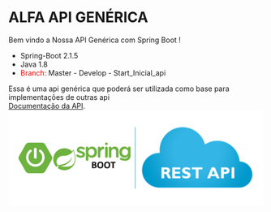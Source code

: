 # ALFA API GENÉRICA
Bem vindo a Nossa API Genérica com Spring Boot !

* Spring-Boot 2.1.5
* Java 1.8
* <font color="red">Branch: </font> Master  -  Develop - Start_Inicial_api

Essa é uma api genérica que poderá ser utilizada como base para implementações de outras api <br /> 
[Documentação da API](https://github.com/renatoredes/api/wiki).
![API](https://github.com/renatoredes/api/blob/develop/wiki/img/springboot.png)






